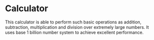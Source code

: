 # Calculator
This calculator is able to perform such basic operations as addition, subtraction, multiplication and division over extremely large numbers. It uses base 1 billion number system to achieve excellent performance.
